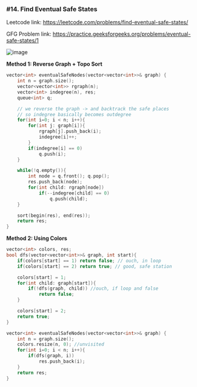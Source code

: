 ### #14. Find Eventual Safe States

Leetcode link: https://leetcode.com/problems/find-eventual-safe-states/

GFG Problem link: https://practice.geeksforgeeks.org/problems/eventual-safe-states/1 

![image](https://user-images.githubusercontent.com/27401142/202837820-0becabb9-8c0d-46e6-937b-6ce3af459d5f.png)

**Method 1: Reverse Graph + Topo Sort**
```cpp
vector<int> eventualSafeNodes(vector<vector<int>>& graph) {
    int n = graph.size();
    vector<vector<int>> rgraph(n);
    vector<int> indegree(n), res;
    queue<int> q;

    // we reverse the graph -> and backtrack the safe places
    // so indegree basically becomes outdegree
    for(int i=0; i < n; i++){
        for(int j: graph[i]){
            rgraph[j].push_back(i);
            indegree[i]++;
        }
        if(indegree[i] == 0)
            q.push(i);
    }

    while(!q.empty()){
        int node = q.front(); q.pop();
        res.push_back(node);
        for(int child: rgraph[node])
            if(--indegree[child] == 0)
                q.push(child);
    }

    sort(begin(res), end(res));
    return res;
}
```

**Method 2: Using Colors**
```cpp
vector<int> colors, res;
bool dfs(vector<vector<int>>& graph, int start){
    if(colors[start] == 1) return false; // ouch, in loop
    if(colors[start] == 2) return true; // good, safe station

    colors[start] = 1;
    for(int child: graph[start]){
        if(!dfs(graph, child)) //ouch, if loop and false
            return false;
    }

    colors[start] = 2;
    return true;
}

vector<int> eventualSafeNodes(vector<vector<int>>& graph) {
    int n = graph.size();
    colors.resize(n, 0); //unvisited
    for(int i=0; i < n; i++){
        if(dfs(graph, i))
            res.push_back(i);
    }
    return res;
}
```
